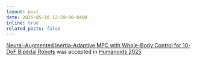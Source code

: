```yaml
---
layout: post
date: 2025-05-10 12:59:00-0400
inline: true
related_posts: false
---
```


[Neural-Augmented Inertia-Adaptive MPC with Whole-Body Control for 10-DoF Bipedal Robots]() was accepted in [Humanoids 2025](https://2025humanoids.org/)
